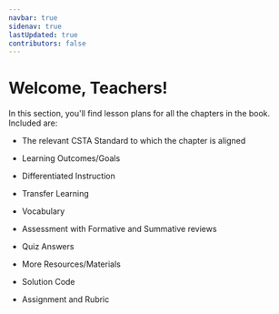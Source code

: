 ```yaml
---
navbar: true
sidenav: true
lastUpdated: true
contributors: false
---
```


# Welcome, Teachers!

In this section, you'll find lesson plans for all the chapters in the book. Included are:

- The relevant CSTA Standard to which the chapter is aligned

- Learning Outcomes/Goals

- Differentiated Instruction

- Transfer Learning

- Vocabulary

- Assessment with Formative and Summative reviews

- Quiz Answers 

- More Resources/Materials

- Solution Code

- Assignment and Rubric
